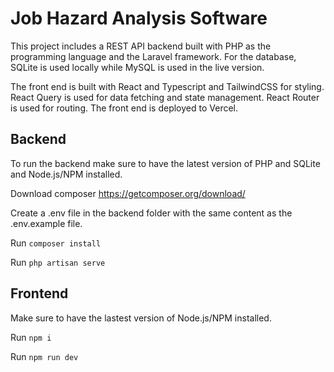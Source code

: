 # Job Hazard Analysis Software
This project includes a REST API backend built with PHP as the programming language and the Laravel framework. For the database, SQLite is used locally while MySQL is used in the live version.

The front end is built with React and Typescript and TailwindCSS for styling. React Query is used for data fetching and state management. React Router is used for routing. The front end is deployed to Vercel.

## Backend

To run the backend make sure to have the latest version of PHP and SQLite and Node.js/NPM installed.

Download composer https://getcomposer.org/download/

Create a .env file in the backend folder with the same content as the .env.example file.

Run `composer install`

Run `php artisan serve`

## Frontend

Make sure to have the lastest version of Node.js/NPM installed.

Run `npm i`

Run `npm run dev`
